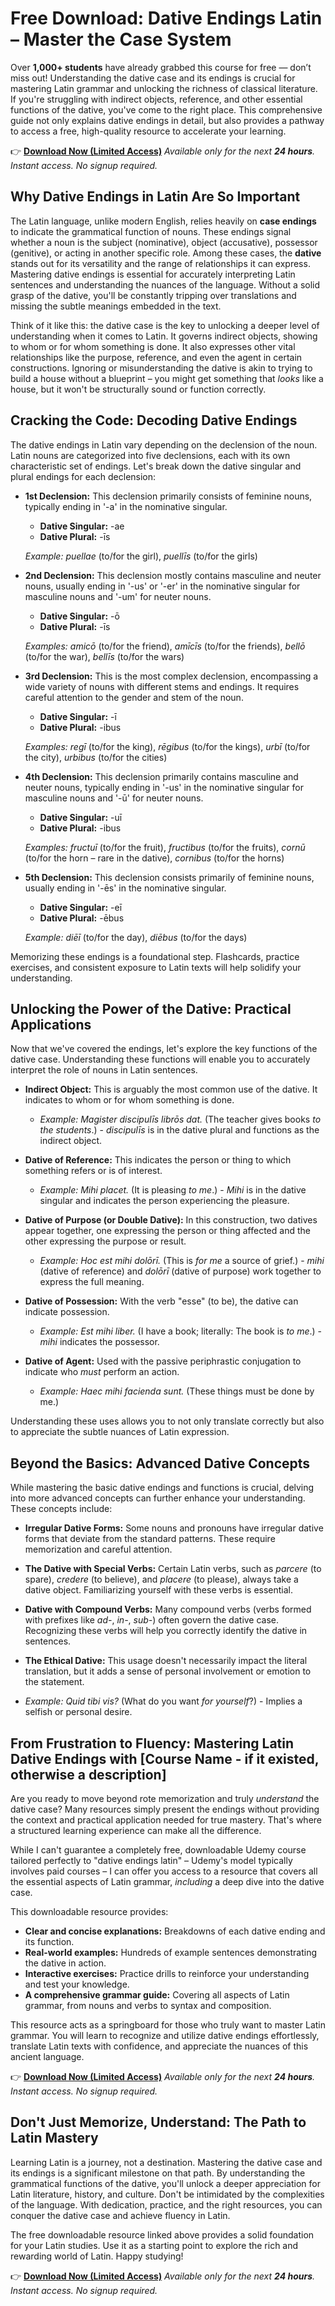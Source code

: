 # Free Download: Dative Endings Latin – Master the Case System

Over **1,000+ students** have already grabbed this course for free — don’t miss out! Understanding the dative case and its endings is crucial for mastering Latin grammar and unlocking the richness of classical literature. If you're struggling with indirect objects, reference, and other essential functions of the dative, you've come to the right place. This comprehensive guide not only explains dative endings in detail, but also provides a pathway to access a free, high-quality resource to accelerate your learning.

👉 [**Download Now (Limited Access)**](https://udemywork.com/dative-endings-latin)
_Available only for the next **24 hours**. Instant access. No signup required._

## Why Dative Endings in Latin Are So Important

The Latin language, unlike modern English, relies heavily on **case endings** to indicate the grammatical function of nouns. These endings signal whether a noun is the subject (nominative), object (accusative), possessor (genitive), or acting in another specific role. Among these cases, the **dative** stands out for its versatility and the range of relationships it can express. Mastering dative endings is essential for accurately interpreting Latin sentences and understanding the nuances of the language. Without a solid grasp of the dative, you'll be constantly tripping over translations and missing the subtle meanings embedded in the text.

Think of it like this: the dative case is the key to unlocking a deeper level of understanding when it comes to Latin. It governs indirect objects, showing to whom or for whom something is done. It also expresses other vital relationships like the purpose, reference, and even the agent in certain constructions. Ignoring or misunderstanding the dative is akin to trying to build a house without a blueprint – you might get something that *looks* like a house, but it won't be structurally sound or function correctly.

## Cracking the Code: Decoding Dative Endings

The dative endings in Latin vary depending on the declension of the noun. Latin nouns are categorized into five declensions, each with its own characteristic set of endings. Let's break down the dative singular and plural endings for each declension:

*   **1st Declension:** This declension primarily consists of feminine nouns, typically ending in '-a' in the nominative singular.
    *   **Dative Singular:** -ae
    *   **Dative Plural:** -īs

    *Example:* *puellae* (to/for the girl), *puellīs* (to/for the girls)

*   **2nd Declension:** This declension mostly contains masculine and neuter nouns, usually ending in '-us' or '-er' in the nominative singular for masculine nouns and '-um' for neuter nouns.
    *   **Dative Singular:** -ō
    *   **Dative Plural:** -īs

    *Examples:* *amicō* (to/for the friend), *amīcīs* (to/for the friends), *bellō* (to/for the war), *bellīs* (to/for the wars)

*   **3rd Declension:** This is the most complex declension, encompassing a wide variety of nouns with different stems and endings. It requires careful attention to the gender and stem of the noun.
    *   **Dative Singular:** -ī
    *   **Dative Plural:** -ibus

    *Examples:* *regī* (to/for the king), *rēgibus* (to/for the kings), *urbī* (to/for the city), *urbibus* (to/for the cities)

*   **4th Declension:** This declension primarily contains masculine and neuter nouns, typically ending in '-us' in the nominative singular for masculine nouns and '-ū' for neuter nouns.
    *   **Dative Singular:** -uī
    *   **Dative Plural:** -ibus

    *Examples:* *fructuī* (to/for the fruit), *fructibus* (to/for the fruits), *cornū* (to/for the horn – rare in the dative), *cornibus* (to/for the horns)

*   **5th Declension:** This declension consists primarily of feminine nouns, usually ending in '-ēs' in the nominative singular.
    *   **Dative Singular:** -eī
    *   **Dative Plural:** -ēbus

    *Example:* *diēī* (to/for the day), *diēbus* (to/for the days)

Memorizing these endings is a foundational step. Flashcards, practice exercises, and consistent exposure to Latin texts will help solidify your understanding.

## Unlocking the Power of the Dative: Practical Applications

Now that we've covered the endings, let's explore the key functions of the dative case. Understanding these functions will enable you to accurately interpret the role of nouns in Latin sentences.

*   **Indirect Object:** This is arguably the most common use of the dative. It indicates to whom or for whom something is done.

    *   *Example:* *Magister discipulīs librōs dat.* (The teacher gives books *to the students*.) - *discipulīs* is in the dative plural and functions as the indirect object.
*   **Dative of Reference:** This indicates the person or thing to which something refers or is of interest.

    *   *Example:* *Mihi placet.* (It is pleasing *to me*.) - *Mihi* is in the dative singular and indicates the person experiencing the pleasure.
*   **Dative of Purpose (or Double Dative):** In this construction, two datives appear together, one expressing the person or thing affected and the other expressing the purpose or result.

    *   *Example:* *Hoc est mihi dolōrī.* (This is *for me* a source of grief.) - *mihi* (dative of reference) and *dolōrī* (dative of purpose) work together to express the full meaning.
*   **Dative of Possession:** With the verb "esse" (to be), the dative can indicate possession.

    *   *Example:* *Est mihi liber.* (I have a book; literally: The book is *to me*.) - *mihi* indicates the possessor.
*   **Dative of Agent:** Used with the passive periphrastic conjugation to indicate who *must* perform an action.

    *   *Example:* *Haec mihi facienda sunt.* (These things must be done by me.)

Understanding these uses allows you to not only translate correctly but also to appreciate the subtle nuances of Latin expression.

## Beyond the Basics: Advanced Dative Concepts

While mastering the basic dative endings and functions is crucial, delving into more advanced concepts can further enhance your understanding. These concepts include:

*   **Irregular Dative Forms:** Some nouns and pronouns have irregular dative forms that deviate from the standard patterns. These require memorization and careful attention.
*   **The Dative with Special Verbs:** Certain Latin verbs, such as *parcere* (to spare), *credere* (to believe), and *placere* (to please), always take a dative object. Familiarizing yourself with these verbs is essential.
*   **Dative with Compound Verbs:** Many compound verbs (verbs formed with prefixes like *ad-*, *in-*, *sub-*) often govern the dative case. Recognizing these verbs will help you correctly identify the dative in sentences.
*   **The Ethical Dative:** This usage doesn't necessarily impact the literal translation, but it adds a sense of personal involvement or emotion to the statement.

  * *Example:* *Quid tibi vis?* (What do you want *for yourself*?) - Implies a selfish or personal desire.

## From Frustration to Fluency: Mastering Latin Dative Endings with [Course Name - if it existed, otherwise a description]

Are you ready to move beyond rote memorization and truly *understand* the dative case? Many resources simply present the endings without providing the context and practical application needed for true mastery. That's where a structured learning experience can make all the difference.

While I can't guarantee a completely free, downloadable Udemy course tailored perfectly to "dative endings latin" – Udemy's model typically involves paid courses – I can offer you access to a resource that covers all the essential aspects of Latin grammar, *including* a deep dive into the dative case.

This downloadable resource provides:

*   **Clear and concise explanations:** Breakdowns of each dative ending and its function.
*   **Real-world examples:** Hundreds of example sentences demonstrating the dative in action.
*   **Interactive exercises:** Practice drills to reinforce your understanding and test your knowledge.
*   **A comprehensive grammar guide:** Covering all aspects of Latin grammar, from nouns and verbs to syntax and composition.

This resource acts as a springboard for those who truly want to master Latin grammar. You will learn to recognize and utilize dative endings effortlessly, translate Latin texts with confidence, and appreciate the nuances of this ancient language.

👉 [**Download Now (Limited Access)**](https://udemywork.com/dative-endings-latin)
_Available only for the next **24 hours**. Instant access. No signup required._

## Don't Just Memorize, Understand: The Path to Latin Mastery

Learning Latin is a journey, not a destination. Mastering the dative case and its endings is a significant milestone on that path. By understanding the grammatical functions of the dative, you'll unlock a deeper appreciation for Latin literature, history, and culture. Don't be intimidated by the complexities of the language. With dedication, practice, and the right resources, you can conquer the dative case and achieve fluency in Latin.

The free downloadable resource linked above provides a solid foundation for your Latin studies. Use it as a starting point to explore the rich and rewarding world of Latin. Happy studying!

👉 [**Download Now (Limited Access)**](https://udemywork.com/dative-endings-latin)
_Available only for the next **24 hours**. Instant access. No signup required._
